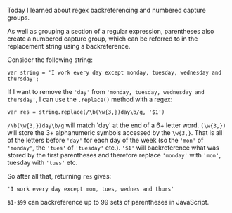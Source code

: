 Today I learned about regex backreferencing and numbered capture groups.

As well as grouping a section of a regular expression, parentheses also create a numbered capture group, which can be referred to in the replacement string using a backreference.

Consider the following string:
````
var string = 'I work every day except monday, tuesday, wednesday and thursday';
````
If I want to remove the `'day'` from `'monday, tuesday, wednesday and thursday'`, I can use the `.replace()` method with a regex:

`````
var res = string.replace(/\b(\w{3,})day\b/g, '$1')
`````
`/\b(\w{3,})day\b/g` will match 'day' at the end of a 6+ letter word.
`(\w{3,})` will store the 3+ alphanumeric symbols accessed by the `\w{3,}`. That is all of the letters before `'day'` for each day of the week (so the `'mon'` of `'monday'`, the `'tues'` of `'tuesday'` etc.).
`'$1'` will backreference what was stored by the first parentheses and therefore replace `'monday'` with `'mon'`, tuesday with `'tues'` etc.

So after all that, returning `res` gives:
````
'I work every day except mon, tues, wednes and thurs'
````
`$1-$99` can backreference up to 99 sets of parentheses in JavaScript.

